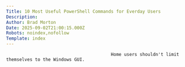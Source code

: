 ```yaml
---
Title: 10 Most Useful PowerShell Commands for Everday Users
Description: 
Author: Brad Morton
Date: 2025-09-02T21:00:15.000Z
Robots: noindex,nofollow
Template: index
---
```


                                            Home users shouldn't limit themselves to the Windows GUI.
                                        